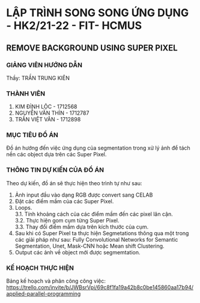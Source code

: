 # LẬP TRÌNH SONG SONG ỨNG DỤNG - HK2/21-22 - FIT- HCMUS
## REMOVE BACKGROUND USING SUPER PIXEL
### GIẢNG VIÊN HƯỚNG DẪN
Thầy: TRẦN TRUNG KIÊN
### THÀNH VIÊN
1. KIM ĐÌNH LỘC - 1712568
2. NGUYỄN VĂN THÌN - 1712787
3. TRẦN VIỆT VĂN - 1712898
### MỤC TIÊU ĐỒ ÁN
Đồ án hướng đến việc ứng dụng của segmentation trong xử lý ảnh để tách nền các object dựa trên các Super Pixel.
### THÔNG TIN DỰ KIẾN CỦA ĐỒ ÁN
Theo dự kiến, đồ án sẽ thực hiện theo trình tự như sau:
1. Ảnh input đầu vào dạng RGB được convert sang CELAB
2. Đặt các điểm mầm của các Super Pixel.
3. Loops.  
3.1. Tính khoảng cách của các điểm mầm đến các pixel lân cận.  
3.2. Thực hiện gom cụm từng Super Pixel.  
3.3. Thay đổi điểm mầm dựa trên kích thước của cụm.  
4. Sau khi có Super Pixel ta thực hiện Segmetations thông qua một trong các giải pháp như sau: Fully Convolutional Networks for Semantic Segmentation, Unet, Mask-CNN hoặc Mean shift Clustering.
5. Output các ảnh về object mới được segmemtation.
### KẾ HOẠCH THỰC HIỆN
Bảng kế hoạch và phân công công việc: https://trello.com/invite/b/JWBsrVpi/69c8f1fa19a42b8c0be145860aa17b94/applied-parallel-programming
